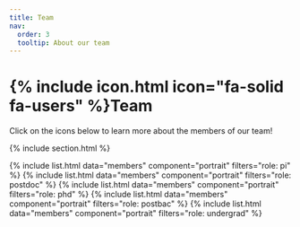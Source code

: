 ```yaml
---
title: Team
nav:
  order: 3
  tooltip: About our team
---
```


# {% include icon.html icon="fa-solid fa-users" %}Team

Click on the icons below to learn more about the members of our team!

{% include section.html %}

{% include list.html data="members" component="portrait" filters="role: pi" %}
{% include list.html data="members" component="portrait" filters="role: postdoc" %}
{% include list.html data="members" component="portrait" filters="role: phd" %}
{% include list.html data="members" component="portrait" filters="role: postbac" %}
{% include list.html data="members" component="portrait" filters="role: undergrad" %}
